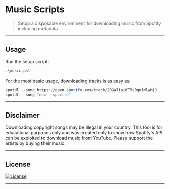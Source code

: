 # Music Scripts

> Setup a disposable environment for downloading music from Spotify including metadata.

---

## Usage

Run the setup script:

```powershell
.\music.ps1
```

For the most basic usage, downloading tracks is as easy as

```powershell
spotdl --song https://open.spotify.com/track/2DGa7iaidT5s0qnINlwMjJ
spotdl --song "ncs - spectre"
```

---

## Disclaimer

Downloading copyright songs may be illegal in your country.
This tool is for educational purposes only and was created only to show
how Spotify's API can be exploited to download music from YouTube.
Please support the artists by buying their music.

---

## License

[![License](https://img.shields.io/github/license/patevs/music.svg)](https://github.com/patevs/music/blob/master/LICENSE)

---
